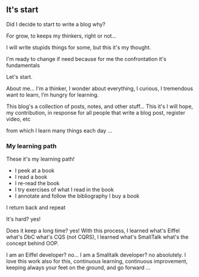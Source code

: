 ## It's start 

Did I decide to start to write a blog why? 

For grow, to keeps my thinkers, right or not...

I will write stupids things for some, but this it's my thought.

I'm ready to change if need because for me the confrontation it's fundamentals

Let's start.

About me... I'm a thinker, I wonder about everything,
I curious, I tremendous want to learn, I’m hungry for learning. 

This blog's a collection of posts, notes, and other stuff... 
This it's I will hope, my contribution, in response for all people that write a blog post, register video, etc 

from which I learn many things each day ...

### My learning path

These it's my learning path! 
- I peek at a book
- I read a book 
- I re-read the book
- I try exercises of what I read in the book
- I annotate and follow the bibliography I buy a book

I return back and repeat 

It's hard? yes! 

Does it keep a long time? yes!
With this process, I learned what's Eiffel what's DbC what's CQS (not CQRS), I learned what's SmallTalk what's the concept behind OOP. 

I am an Eiffel developer? no... 
I am a Smalltalk developer? no absolutely. 
I love this work also for this, continuous learning, continuous improvement, keeping always your feet on the ground, and go forward ...
